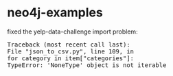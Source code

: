 # neo4j-examples

fixed the yelp-data-challenge import problem: 
<pre>
Traceback (most recent call last):
File "json_to_csv.py", line 109, in
for category in item["categories"]:
TypeError: 'NoneType' object is not iterable
</pre?
